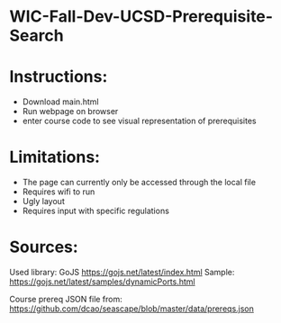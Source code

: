 # WIC-Fall-Dev-UCSD-Prerequisite-Search

# Instructions: 
- Download main.html
- Run webpage on browser
- enter course code to see visual representation of prerequisites

# Limitations: 
- The page can currently only be accessed through the local file
- Requires wifi to run
- Ugly layout
- Requires input with specific regulations

# Sources: 
Used library: GoJS https://gojs.net/latest/index.html
Sample: https://gojs.net/latest/samples/dynamicPorts.html

Course prereq JSON file from: https://github.com/dcao/seascape/blob/master/data/prereqs.json
